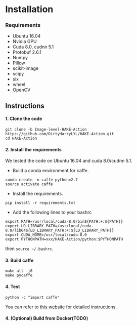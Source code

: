 # Installation

### Requirements

- Ubuntu 16.04
- Nvidia GPU
- Cuda 8.0, cudnn 5.1
- Protobuf 2.6.1
- Numpy
- Pillow
- scikit-image
- scipy
- six
- wheel
- OpenCV

## Instructions
#### 1. Clone the code

```
git clone -b Image-level-HAKE-Action https://github.com/DirtyHarryLYL/HAKE-Action.git
cd HAKE-Action
```

#### 2. Install the requirements
We tested the code on Ubuntu 16.04 and cuda 8.0/cudnn 5.1.

- Build a conda environment for caffe.

```
conda create -n caffe python=2.7
source activate caffe
```

- Install the requirements.

```
pip install -r requirements.txt
```

- Add the following lines to your bashrc

```
export PATH=/usr/local/cuda-8.0/bin${PATH:+:${PATH}}
export LD_LIBRARY_PATH=/usr/local/cuda-8.0/lib64${LD_LIBRARY_PATH:+:${LD_LIBRARY_PATH}}
export CUDA_HOME=/usr/local/cuda-8.0
export PYTHONPATH=xxx/HAKE-Action/python:$PYTHONPATH
```
then ```source ~/.bashrc```.

#### 3. Build caffe

```
make all -j8
make pycaffe
```

#### 4. Test

```
python -c "import caffe"
```


You can refer to [this website](https://caffe.berkeleyvision.org/install_apt.html) for detailed instructions.


#### 4. (Optional) Build from Docker(TODO)


